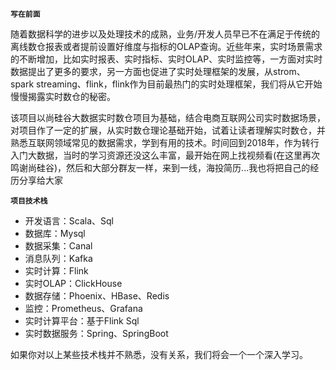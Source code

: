 **`写在前面`**

随着数据科学的进步以及处理技术的成熟，业务/开发人员早已不在满足于传统的离线数仓报表或者提前设置好维度与指标的OLAP查询。近些年来，实时场景需求的不断增加，比如实时报表、实时指标、实时OLAP、实时监控等，一方面对实时数据提出了更多的要求，另一方面也促进了实时处理框架的发展，从strom、spark streaming、flink，flink作为目前最热门的实时处理框架，我们将从它开始慢慢揭露实时数仓的秘密。

该项目以尚硅谷大数据实时数仓项目为基础，结合电商互联网公司实时数据场景，对项目作了一定的扩展，从实时数仓理论基础开始，试着让读者理解实时数仓，并熟悉互联网领域常见的数据需求，学到有用的技术。时间回到2018年，作为转行入门大数据，当时的学习资源还没这么丰富，最开始在网上找视频看(在这里再次鸣谢尚硅谷)，然后和大部分群友一样，来到一线，海投简历...我也将把自己的经历分享给大家



**`项目技术栈`**

- 开发语言：Scala、Sql
- 数据库：Mysql
- 数据采集：Canal
- 消息队列：Kafka
- 实时计算：Flink
- 实时OLAP：ClickHouse
- 数据存储：Phoenix、HBase、Redis
- 监控：Prometheus、Grafana
- 实时计算平台：基于Flink Sql
- 实时数据服务：Spring、SpringBoot

如果你对以上某些技术栈并不熟悉，没有关系，我们将会一个一个深入学习。